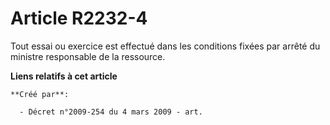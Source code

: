 # Article R2232-4

Tout essai ou exercice est effectué dans les conditions fixées par arrêté du ministre responsable de la ressource.

**Liens relatifs à cet article**

	**Créé par**:

	  - Décret n°2009-254 du 4 mars 2009 - art.
